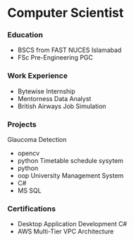 # Computer Scientist

### Education
- BSCS from FAST NUCES Islamabad
- FSc Pre-Engineering PGC

### Work Experience
- Bytewise Internship
- Mentorness Data Analyst
- British Airways Job Simulation

### Projects
Glaucoma Detection
- opencv
- python
Timetable schedule sysytem
- python
- oop
University Management System
- C#
- MS SQL

### Certifications
- Desktop Application Development C#
- AWS Multi-Tier VPC Architecture
